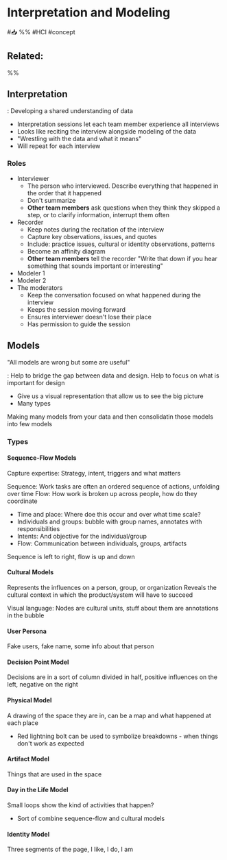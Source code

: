 # Interpretation and Modeling
#📥 
%%
#HCI 
#concept

**Related:**
-  

%%

## Interpretation

: Developing a shared understanding of data
- Interpretation sessions let each team member experience all interviews
- Looks like reciting the interview alongside modeling of the data
- "Wrestling with the data and what it means"
- Will repeat for each interview

### Roles

- Interviewer
	- The person who interviewed. Describe everything that happened in the order that it happened
	- Don't summarize
	- **Other team members** ask questions when they think they skipped a step, or to clarify information, interrupt them often
- Recorder
	- Keep notes during the recitation of the interview 
	- Capture key observations, issues, and quotes
	- Include: practice issues, cultural or identity observations, patterns
	- Become an affinity diagram
	- **Other team members** tell the recorder "Write that down if you hear something that sounds important or interesting"
- Modeler 1
- Modeler 2
- The moderators
	- Keep the conversation focused on what happened during the interview
	- Keeps the session moving forward
	- Ensures interviewer doesn't lose their place
	- Has permission to guide the session



## Models

"All models are wrong but some are useful"

: Help to bridge the gap between data and design. Help to focus on what is important for design
- Give us a visual representation that allow us to see the big picture
- Many types

Making many models from your data and then consolidatin those models into few models

### Types

#### Sequence-Flow Models

Capture expertise: Strategy, intent, triggers and what matters

Sequence: Work tasks are often an ordered sequence of actions, unfolding over time
Flow: How work is broken up across people, how do they coordinate
- Time and place: Where doe this occur and over what time scale?
- Individuals and groups: bubble with group names, annotates with responsibilities
- Intents: And objective for the individual/group
- Flow: Communication between individuals, groups, artifacts

Sequence is left to right, flow is up and down

#### Cultural Models
Represents the influences on a person, group, or organization
Reveals the cultural context in which the product/system will have to succeed 

Visual language:
Nodes are cultural units, stuff about them are annotations in the bubble

#### User Persona

Fake users, fake name, some info about that person

#### Decision Point Model

Decisions are in a sort of column divided in half, positive influences on the left, negative on the right

#### Physical Model

A drawing of the space they are in, can be a map and what happened at each place
- Red lightning bolt can be used to symbolize breakdowns - when things don't work as expected

#### Artifact Model

Things that are used in the space

#### Day in the Life Model

Small loops show the kind of activities that happen? 
- Sort of combine sequence-flow and cultural models


#### Identity Model

Three segments of the page, I like, I do, I am 